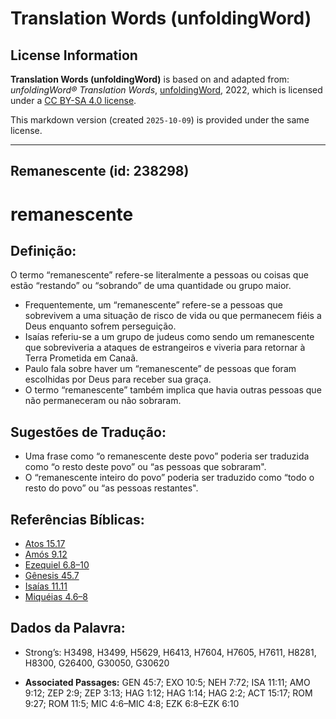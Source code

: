 # Translation Words (unfoldingWord)

## License Information

**Translation Words (unfoldingWord)** is based on and adapted from: _unfoldingWord® Translation Words_, [unfoldingWord](https://unfoldingword.org/utw), 2022, which is licensed under a [CC BY-SA 4.0 license](https://creativecommons.org/licenses/by-sa/4.0/legalcode.en).

This markdown version (created `2025-10-09`) is provided under the same license.



--------------------------------

## Remanescente (id: 238298)

remanescente
============

Definição:
----------

O termo “remanescente” refere\-se literalmente a pessoas ou coisas que estão “restando” ou “sobrando” de uma quantidade ou grupo maior.

* Frequentemente, um “remanescente” refere\-se a pessoas que sobrevivem a uma situação de risco de vida ou que permanecem fiéis a Deus enquanto sofrem perseguição.
* Isaías referiu\-se a um grupo de judeus como sendo um remanescente que sobreviveria a ataques de estrangeiros e viveria para retornar à Terra Prometida em Canaã.
* Paulo fala sobre haver um “remanescente” de pessoas que foram escolhidas por Deus para receber sua graça.
* O termo “remanescente” também implica que havia outras pessoas que não permaneceram ou não sobraram.

Sugestões de Tradução:
----------------------

* Uma frase como “o remanescente deste povo” poderia ser traduzida como “o resto deste povo” ou “as pessoas que sobraram".
* O “remanescente inteiro do povo” poderia ser traduzido como “todo o resto do povo” ou “as pessoas restantes".

Referências Bíblicas:
---------------------

* [Atos 15\.17](https://ref.ly/Acts15:17)
* [Amós 9\.12](https://ref.ly/Amos9:12)
* [Ezequiel 6\.8–10](https://ref.ly/Ezek6:8-Ezek6:10)
* [Gênesis 45\.7](https://ref.ly/Gen45:7)
* [Isaías 11\.11](https://ref.ly/Isa11:11)
* [Miquéias 4\.6–8](https://ref.ly/Mic4:6-Mic4:8)

Dados da Palavra:
-----------------

* Strong’s: H3498, H3499, H5629, H6413, H7604, H7605, H7611, H8281, H8300, G26400, G30050, G30620

* **Associated Passages:** GEN 45:7; EXO 10:5; NEH 7:72; ISA 11:11; AMO 9:12; ZEP 2:9; ZEP 3:13; HAG 1:12; HAG 1:14; HAG 2:2; ACT 15:17; ROM 9:27; ROM 11:5; MIC 4:6–MIC 4:8; EZK 6:8–EZK 6:10

